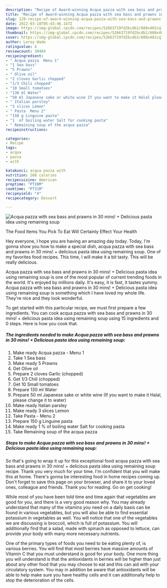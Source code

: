 ```yaml
---
description: "Recipe of Award-winning Acqua pazza with sea bass and prawns in 30 mins! + Delicious pasta idea using remaining soup"
title: "Recipe of Award-winning Acqua pazza with sea bass and prawns in 30 mins! + Delicious pasta idea using remaining soup"
slug: 129-recipe-of-award-winning-acqua-pazza-with-sea-bass-and-prawns-in-30-mins-delicious-pasta-idea-using-remaining-soup
date: 2022-03-18T05:43:46.147Z
image: https://img-global.cpcdn.com/recipes/52663719fd2bcdb2/680x482cq70/acqua-pazza-with-sea-bass-and-prawns-in-30-mins-delicious-pasta-idea-using-remaining-soup-recipe-main-photo.jpg
thumbnail: https://img-global.cpcdn.com/recipes/52663719fd2bcdb2/680x482cq70/acqua-pazza-with-sea-bass-and-prawns-in-30-mins-delicious-pasta-idea-using-remaining-soup-recipe-main-photo.jpg
cover: https://img-global.cpcdn.com/recipes/52663719fd2bcdb2/680x482cq70/acqua-pazza-with-sea-bass-and-prawns-in-30-mins-delicious-pasta-idea-using-remaining-soup-recipe-main-photo.jpg
author: Leroy Wade
ratingvalue: 4
reviewcount: 30484
recipeingredient:
- " Acqua pazza  Menu 1"
- "1 Sea bass"
- "5 Prawns"
- " Olive oil"
- "2 cloves Garlic chopped"
- "1/3 Chili chopped"
- "10 Small tomatoes"
- "130 ml Water"
- "50 ml Japanese sake or white wine If you want to make it Halal please change it to water"
- " Italian parsley"
- "3 slices Lemon"
- " Pasta  Menu 2"
- "150 g Linguine pasta"
- "1  of boiling water Salt for cooking pasta"
- " Remaining soup of the acqua pazza"
recipeinstructions:

categories:
- Recipe
tags:
- acqua
- pazza
- with

katakunci: acqua pazza with 
nutrition: 268 calories
recipecuisine: American
preptime: "PT20M"
cooktime: "PT31M"
recipeyield: "4"
recipecategory: Dessert

---
```



![Acqua pazza with sea bass and prawns in 30 mins! + Delicious pasta idea using remaining soup](https://img-global.cpcdn.com/recipes/52663719fd2bcdb2/680x482cq70/acqua-pazza-with-sea-bass-and-prawns-in-30-mins-delicious-pasta-idea-using-remaining-soup-recipe-main-photo.jpg)

The Food Items You Pick To Eat Will Certainly Effect Your Health

Hey everyone, I hope you are having an amazing day today. Today, I'm gonna show you how to make a special dish, acqua pazza with sea bass and prawns in 30 mins! + delicious pasta idea using remaining soup. One of my favorites food recipes. This time, I will make it a bit tasty. This will be really delicious.

Acqua pazza with sea bass and prawns in 30 mins! + Delicious pasta idea using remaining soup is one of the most popular of current trending foods in the world. It's enjoyed by millions daily. It's easy, it is fast, it tastes yummy. Acqua pazza with sea bass and prawns in 30 mins! + Delicious pasta idea using remaining soup is something which I have loved my whole life. They're nice and they look wonderful.




To get started with this particular recipe, we must first prepare a few ingredients. You can cook acqua pazza with sea bass and prawns in 30 mins! + delicious pasta idea using remaining soup using 15 ingredients and 0 steps. Here is how you cook that.

<!--inarticleads1-->

##### The ingredients needed to make Acqua pazza with sea bass and prawns in 30 mins! + Delicious pasta idea using remaining soup:

1. Make ready  Acqua pazza - Menu 1
1. Take 1 Sea bass
1. Make ready 5 Prawns
1. Get  Olive oil
1. Prepare 2 cloves Garlic (chopped)
1. Get 1/3 Chili (chopped)
1. Get 10 Small tomatoes
1. Prepare 130 ml Water
1. Prepare 50 ml Japanese sake or white wine (If you want to make it Halal, please change it to water)
1. Make ready  Italian parsley
1. Make ready 3 slices Lemon
1. Take  Pasta - Menu 2
1. Prepare 150 g Linguine pasta
1. Make ready 1 % of boiling water Salt for cooking pasta
1. Take  Remaining soup of the acqua pazza




<!--inarticleads2-->

##### Steps to make Acqua pazza with sea bass and prawns in 30 mins! + Delicious pasta idea using remaining soup:





So that's going to wrap it up for this exceptional food acqua pazza with sea bass and prawns in 30 mins! + delicious pasta idea using remaining soup recipe. Thank you very much for your time. I'm confident that you will make this at home. There's gonna be interesting food in home recipes coming up. Don't forget to save this page on your browser, and share it to your loved ones, colleague and friends. Thank you for reading. Go on get cooking!

While most of you have been told time and time again that vegetables are good for you, and there is a very good reason why. You may already understand that many of the vitamins you need on a daily basis can be found in various vegetables, but you will also be able to find essential potassium in vegetables as well. You will notice that one of the vegetables we are discussing is broccoli, which is full of potassium. You will additionally find that a salad, made with spinach as opposed to lettuce, can provide your body with many more necessary nutrients.

One of the primary types of foods you need to be eating plenty of, is various berries. You will find that most berries have massive amounts of Vitamin C that you must understand is good for your body. One more thing you will understand is that the antioxidants in berries will be higher than just about any other food that you may choose to eat and this can aid with your circulatory system. You may in addition be aware that antioxidants will be able to help make sure you have healthy cells and it can additionally help to stop the deterioration of the cells.
